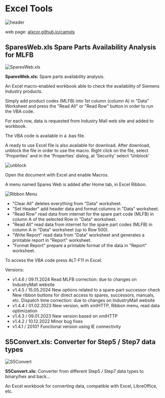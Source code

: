 # Excel Tools

![header](/docs/images/header.png)

web page:  [alxcor.github.io/camxls](https://alxcor.github.io/camxls)

## SparesWeb.xls Spare Parts Availability Analysis for MLFB

![SparesWeb.xls](/docs/images/spareweb.png)

**SparesWeb.xls:** Spare parts availability analysis.


An Excel macro-enabled workbook able to check the availability of Siemens Industry products.

Simply add product codes (MLFB) into 1st column (column A) in "Data" Worksheet and press the "Read All" or "Read Row" button in order to run the VBA code.

For each row, data is requested from Industry Mall web site and added to workbook.

The VBA code is available in a .bas file.

A ready to use Excel file is also available for download.
After download, unblock the file in order to use the macro.
Right click on the file, select 'Properties' and in the 'Properties' dialog, at 'Security' select 'Unblock'

![unblock](/docs/images/unblock.png)

Open the document with Excel and enable Macros.

A menu named Spares Web is added after Home tab, in Excel Ribbon.

![Ribbon Menu](/docs/images/sparewebmenu.png)

- "Clear All" deletes everything from "Data" worksheet.
- "Set Header" add header data and format columns in "Data" worksheet.
- "Read Row" read data from internet for the spare part code (MLFB) in column A of the selected Row in "Data" worksheet.
- "Read All" read data from internet for the spare part codes (MLFB) in column A in "Data" worksheet (up to Row 500).
- "Write Report" read data from "Data" worksheet and generates a printable report in "Report" worksheet.
- "Format Report" prepare a printable format of the data in "Report" worksheet.

To access the VBA code press ALT-F11 in Excel.

Versions:
- v1.4.6 / 09.11.2024 Read MLFB correction: due to changes on IndustryMall website
- v1.4.5 / 15.05.2024
 New options related to a spare-part successor check
 New ribbon buttons for direct access to spares, successors, manuals, etc.
 Dispatch time correction: due to changes on IndustryMall website
- v1.4.4 / 01.02.2023 New version, with xmlHTTP, Ribbon menu, read data optimization
- v1.4.3 / 09.01.2023 New version based on xmlHTTP
- v1.4.2 / 10.12.2022 Minor bug fixes
- v1.4.1 / 2010? Functional version using IE connectivity


## S5Convert.xls: Converter for Step5 / Step7 data types

![S5Convert](/docs/images/converter.png)

**S5Convert.xls:** Converter from different Step5 / Step7 data types to binary/hex and back...

An Excel workbook for converting data, compatible with Excel, LibreOffice, etc.


